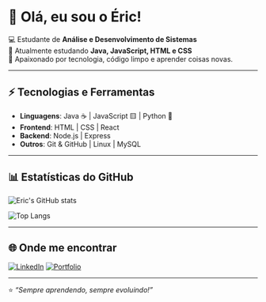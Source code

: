 # 👋 Olá, eu sou o Éric!

💻 Estudante de **Análise e Desenvolvimento de Sistemas**  
🌱 Atualmente estudando **Java, JavaScript, HTML e CSS**  
🚀 Apaixonado por tecnologia, código limpo e aprender coisas novas.  

---

## ⚡ Tecnologias e Ferramentas
- **Linguagens**: Java ☕ | JavaScript 🟨 | Python 🐍  
- **Frontend**: HTML | CSS | React  
- **Backend**: Node.js | Express  
- **Outros**: Git & GitHub | Linux | MySQL  

---

## 📊 Estatísticas do GitHub
![Eric's GitHub stats](https://github-readme-stats.vercel.app/api?username=geovanecodes&show_icons=true&theme=tokyonight)

![Top Langs](https://github-readme-stats.vercel.app/api/top-langs/?username=geovanecodes&layout=compact&theme=tokyonight)

---

## 🌐 Onde me encontrar
[![LinkedIn](https://img.shields.io/badge/LinkedIn-0077B5?style=for-the-badge&logo=linkedin&logoColor=white)]([https://www.linkedin.com/in/](https://www.linkedin.com/in/geovane-codes/))  
[![Portfolio](https://img.shields.io/badge/Portfolio-000?style=for-the-badge&logo=react&logoColor=white)]([https://github.com/geovanecodes](https://github.com/geovanecodes/geovanecodes-portfolio.git))  

---
⭐️ *“Sempre aprendendo, sempre evoluindo!”*
